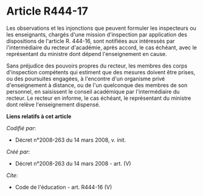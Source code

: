 # Article R444-17

Les observations et les injonctions que peuvent formuler les inspecteurs ou les enseignants, chargés d'une mission
d'inspection par application des dispositions de l'article R. 444-16, sont notifiées aux intéressés par l'intermédiaire du
recteur d'académie, après accord, le cas échéant, avec le représentant du ministre dont dépend l'enseignement en cause. 

Sans préjudice des pouvoirs propres du recteur, les membres des corps d'inspection compétents qui estiment que des mesures
doivent être prises, ou des poursuites engagées, à l'encontre d'un organisme privé d'enseignement à distance, ou de l'un
quelconque des membres de son personnel, en saisissent le conseil académique par l'intermédiaire du recteur. Le recteur en
informe, le cas échéant, le représentant du ministre dont relève l'enseignement dispensé.

**Liens relatifs à cet article**

_Codifié par_:

  - Décret n°2008-263 du 14 mars 2008, v. init.

_Créé par_:

  - Décret n°2008-263 du 14 mars 2008 - art. (V)

_Cite_:

  - Code de l'éducation - art. R444-16 (V)
